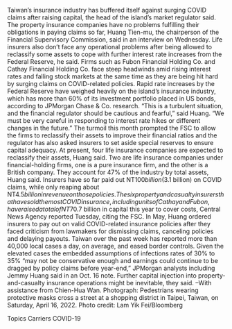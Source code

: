 Taiwan’s insurance industry has buffered itself against surging COVID claims after raising capital, the head of the island’s market regulator said.
The property insurance companies have no problems fulfilling their obligations in paying claims so far, Huang Tien-mu, the chairperson of the Financial Supervisory Commission, said in an interview on Wednesday. Life insurers also don’t face any operational problems after being allowed to reclassify some assets to cope with further interest rate increases from the Federal Reserve, he said.
Firms such as Fubon Financial Holding Co. and Cathay Financial Holding Co. face steep headwinds amid rising interest rates and falling stock markets at the same time as they are being hit hard by surging claims on COVID-related policies. Rapid rate increases by the Federal Reserve have weighed heavily on the island’s insurance industry, which has more than 60% of its investment portfolio placed in US bonds, according to JPMorgan Chase & Co. research.
“This is a turbulent situation, and the financial regulator should be cautious and fearful,” said Huang. “We must be very careful in responding to interest rate hikes or different changes in the future.”
The turmoil this month prompted the FSC to allow the firms to reclassify their assets to improve their financial ratios and the regulator has also asked insurers to set aside special reserves to ensure capital adequacy.
At present, four life insurance companies are expected to reclassify their assets, Huang said. Two are life insurance companies under financial-holding firms, one is a pure insurance firm, and the other is a British company. They account for 47% of the industry by total assets, Huang said.
Insurers have so far paid out NT$100 billion ($3.1 billion) on COVID claims, while only reaping about NT$4.5 billion in revenue on those policies. The six property and casualty insurers that have sold the most COVID insurance, including units of Cathay and Fubon, have raised a total of NT$70.7 billion in capital this year to cover costs, Central News Agency reported Tuesday, citing the FSC.
In May, Huang ordered insurers to pay out on valid COVID-related insurance policies after they faced criticism from lawmakers for dismissing claims, canceling policies and delaying payouts.
Taiwan over the past week has reported more than 40,000 local cases a day, on average, and eased border controls.
Given the elevated cases the embedded assumptions of infections rates of 30% to 35% “may not be conservative enough and earnings could continue to be dragged by policy claims before year-end,” JPMorgan analysts including Jemmy Huang said in an Oct. 16 note. Further capital injection into property-and-casualty insurance operations might be inevitable, they said.
–With assistance from Chien-Hua Wan.
Photograph: Pedestrians wearing protective masks cross a street at a shopping district in Taipei, Taiwan, on Saturday, April 16, 2022. Photo credit: Lam Yik Fei/Bloomberg

Topics
Carriers
COVID-19

